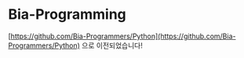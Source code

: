 
# Bia-Programming

[https://github.com/Bia-Programmers/Python](https://github.com/Bia-Programmers/Python) 으로 이전되었습니다!
